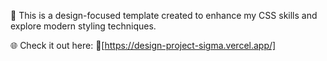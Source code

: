🎨 This is a design-focused template created to enhance my CSS skills and explore modern styling techniques.

🌐 Check it out here: 🔗[https://design-project-sigma.vercel.app/]
